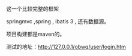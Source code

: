 这一个比较完整的框架

springmvc ,spring , ibatis 3 , 还有数据源。

项目构建都是maven的。


测试的地址：http://127.0.0.1/obwq/user/login.htm